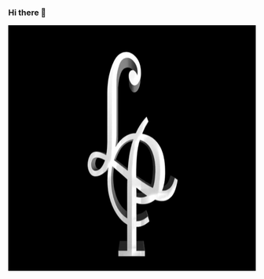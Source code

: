 ### Hi there 👋

<a href="https://github.com/CreedTech/" target="blank"><img align="center" src="https://github.com/CreedTech/CreedTech/blob/master/C55AB7BC-A036-4D71-B66C-05132D25993F.jpeg" height="500" /></a>

<!--
**CreedTech/CreedTech** is a ✨ _special_ ✨ repository because its `README.md` (this file) appears on your GitHub profile.

Here are some ideas to get you started:

- 🔭 I’m currently working on ...
- 🌱 I’m currently learning ...
- 👯 I’m looking to collaborate on ...
- 🤔 I’m looking for help with ...
- 💬 Ask me about ...
- 📫 How to reach me: ...
- 😄 Pronouns: ...
- ⚡ Fun fact: ...
-->

